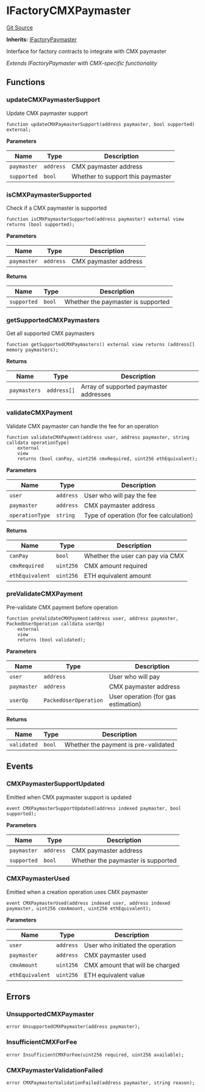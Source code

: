 # IFactoryCMXPaymaster
[Git Source](https://github.com/capsign/protocol/blob/dfa6820124c5610a6bfa06329447dbae7c24bc0a/src/Diamonds/factory/IFactoryCMXPaymaster.sol)

**Inherits:**
[IFactoryPaymaster](/src/Diamonds/factory/IFactoryPaymaster.sol/interface.IFactoryPaymaster.md)

Interface for factory contracts to integrate with CMX paymaster

*Extends IFactoryPaymaster with CMX-specific functionality*


## Functions
### updateCMXPaymasterSupport

Update CMX paymaster support


```solidity
function updateCMXPaymasterSupport(address paymaster, bool supported) external;
```
**Parameters**

|Name|Type|Description|
|----|----|-----------|
|`paymaster`|`address`|CMX paymaster address|
|`supported`|`bool`|Whether to support this paymaster|


### isCMXPaymasterSupported

Check if a CMX paymaster is supported


```solidity
function isCMXPaymasterSupported(address paymaster) external view returns (bool supported);
```
**Parameters**

|Name|Type|Description|
|----|----|-----------|
|`paymaster`|`address`|CMX paymaster address|

**Returns**

|Name|Type|Description|
|----|----|-----------|
|`supported`|`bool`|Whether the paymaster is supported|


### getSupportedCMXPaymasters

Get all supported CMX paymasters


```solidity
function getSupportedCMXPaymasters() external view returns (address[] memory paymasters);
```
**Returns**

|Name|Type|Description|
|----|----|-----------|
|`paymasters`|`address[]`|Array of supported paymaster addresses|


### validateCMXPayment

Validate CMX paymaster can handle the fee for an operation


```solidity
function validateCMXPayment(address user, address paymaster, string calldata operationType)
    external
    view
    returns (bool canPay, uint256 cmxRequired, uint256 ethEquivalent);
```
**Parameters**

|Name|Type|Description|
|----|----|-----------|
|`user`|`address`|User who will pay the fee|
|`paymaster`|`address`|CMX paymaster address|
|`operationType`|`string`|Type of operation (for fee calculation)|

**Returns**

|Name|Type|Description|
|----|----|-----------|
|`canPay`|`bool`|Whether the user can pay via CMX|
|`cmxRequired`|`uint256`|CMX amount required|
|`ethEquivalent`|`uint256`|ETH equivalent amount|


### preValidateCMXPayment

Pre-validate CMX payment before operation


```solidity
function preValidateCMXPayment(address user, address paymaster, PackedUserOperation calldata userOp)
    external
    view
    returns (bool validated);
```
**Parameters**

|Name|Type|Description|
|----|----|-----------|
|`user`|`address`|User who will pay|
|`paymaster`|`address`|CMX paymaster address|
|`userOp`|`PackedUserOperation`|User operation (for gas estimation)|

**Returns**

|Name|Type|Description|
|----|----|-----------|
|`validated`|`bool`|Whether the payment is pre-validated|


## Events
### CMXPaymasterSupportUpdated
Emitted when CMX paymaster support is updated


```solidity
event CMXPaymasterSupportUpdated(address indexed paymaster, bool supported);
```

**Parameters**

|Name|Type|Description|
|----|----|-----------|
|`paymaster`|`address`|CMX paymaster address|
|`supported`|`bool`|Whether the paymaster is supported|

### CMXPaymasterUsed
Emitted when a creation operation uses CMX paymaster


```solidity
event CMXPaymasterUsed(address indexed user, address indexed paymaster, uint256 cmxAmount, uint256 ethEquivalent);
```

**Parameters**

|Name|Type|Description|
|----|----|-----------|
|`user`|`address`|User who initiated the operation|
|`paymaster`|`address`|CMX paymaster used|
|`cmxAmount`|`uint256`|CMX amount that will be charged|
|`ethEquivalent`|`uint256`|ETH equivalent value|

## Errors
### UnsupportedCMXPaymaster

```solidity
error UnsupportedCMXPaymaster(address paymaster);
```

### InsufficientCMXForFee

```solidity
error InsufficientCMXForFee(uint256 required, uint256 available);
```

### CMXPaymasterValidationFailed

```solidity
error CMXPaymasterValidationFailed(address paymaster, string reason);
```

